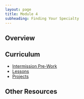 ```yaml
---
layout: page
title: Module 4
subheading: Finding Your Specialty
---
```


## Overview

## Curriculum
- [Intermission Pre-Work](./intermission_work)
- [Lessons](./lessons)
- [Projects](./projects)

## Other Resources